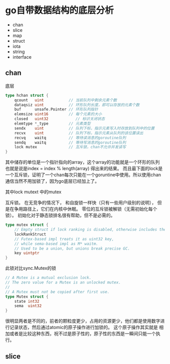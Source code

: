 # go自带数据结构的底层分析
- chan
- slice
- map
- struct
- iota
- string
- interface

## chan

底层
```go
type hchan struct {
    qcount   uint           // 当前队列中剩余元素个数
    dataqsiz uint           // 环形队列长度，即可以存放的元素个数
    buf      unsafe.Pointer // 环形队列指针
    elemsize uint16         // 每个元素的大小
    closed   uint32            // 标识关闭状态
    elemtype *_type         // 元素类型
    sendx    uint           // 队列下标，指示元素写入时存放到队列中的位置
    recvx    uint           // 队列下标，指示元素从队列的该位置读出
    recvq    waitq          // 等待读消息的goroutine队列
    sendq    waitq          // 等待写消息的goroutine队列
    lock mutex              // 互斥锁，chan不允许并发读写
}
```
其中储存的单位是一个指针指向的array，这个array的功能就是一个环形的队列 也就是说是index =  index % length(array) 得出来的结果。
而且最下面的lock是一个互斥锁，证明了一个chan每次只能在一个goruntine中使用。所以使用chan通信当然不用加锁了，因为go底层已经加上了。

其中lock mutext 中的mutex

互斥锁。 在无竞争的情况下，
和自旋锁一样快（只有一些用户级别的说明），
但是在争用路径上，它们在内核中休眠。
零位的互斥锁被解锁（无需初始化每个锁）。
初始化对于静态锁排名很有帮助，但不是必需的。
```go
type mutex struct {
	// Empty struct if lock ranking is disabled, otherwise includes the lock rank
	lockRankStruct
	// Futex-based impl treats it as uint32 key,
	// while sema-based impl as M* waitm.
	// Used to be a union, but unions break precise GC.
	key uintptr
}
```

此锁对比sync.Mutex的锁

```go
// A Mutex is a mutual exclusion lock.
// The zero value for a Mutex is an unlocked mutex.
//
// A Mutex must not be copied after first use.
type Mutex struct {
	state int32
	sema  uint32
}
```
很明显两者是不同的，前者的颗粒度更少，占用的资源更少，他们都是使用数字进行记录状态，然后通过atomic的原子操作进行加锁的。
这个原子操作其实就是 相加或者是比较这种东西，祝不过是原子性的，原子性的东西是一瞬间只能一个执行。

## slice
